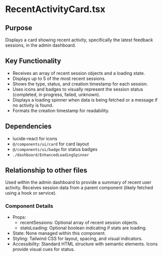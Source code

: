 # RecentActivityCard.tsx

## Purpose
Displays a card showing recent activity, specifically the latest feedback sessions, in the admin dashboard.

## Key Functionality
- Receives an array of recent session objects and a loading state.
- Displays up to 5 of the most recent sessions.
- Shows the type, status, and creation timestamp for each session.
- Uses icons and badges to visually represent the session status (completed, in progress, failed, unknown).
- Displays a loading spinner when data is being fetched or a message if no activity is found.
- Formats the creation timestamp for readability.

## Dependencies
- lucide-react for icons
- `@/components/ui/card` for card layout
- `@/components/ui/badge` for status badges
- `./dashboard/EnhancedLoadingSpinner`

## Relationship to other files
Used within the admin dashboard to provide a summary of recent user activity. Receives session data from a parent component (likely fetched using a hook or service).

### Component Details
- Props:
  - recentSessions: Optional array of recent session objects.
  - statsLoading: Optional boolean indicating if stats are loading.
- State: None managed within this component.
- Styling: Tailwind CSS for layout, spacing, and visual indicators.
- Accessibility: Standard HTML structure with semantic elements. Icons provide visual cues for status.